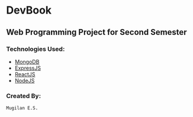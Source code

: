 # DevBook

## Web Programming Project for Second Semester

### Technologies Used:

- [MongoDB](https://www.mongodb.com/)
- [ExpressJS](https://expressjs.com/)
- [ReactJS](https://reactjs.org/)
- [NodeJS](https://nodejs.org/en/)

### Created By:

    Mugilan E.S.
